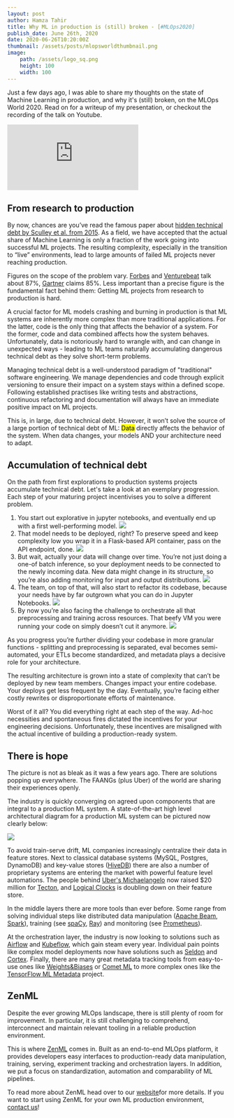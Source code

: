 ```yaml
---
layout: post
author: Hamza Tahir
title: Why ML in production is (still) broken - [#MLOps2020]
publish_date: June 26th, 2020
date: 2020-06-26T10:20:00Z
thumbnail: /assets/posts/mlopsworldthumbnail.png
image:
    path: /assets/logo_sq.png
    height: 100
    width: 100
---
```


Just a few days ago, I was able to share my thoughts on the state of Machine Learning in production, and why it's (still) broken, on the MLOps World 2020. Read on for a writeup of my presentation, or checkout the recording of the talk on Youtube.

<div class="embed-responsive embed-responsive-16by9 mb-5">
    <iframe class="embed-responsive-item" src="https://www.youtube.com/embed/OF7WmUvEKVs"  frameborder="0" allow="accelerometer; autoplay; encrypted-media; gyroscope; picture-in-picture" allowfullscreen></iframe>
</div>

## From research to production
By now, chances are you’ve read the famous paper about [hidden technical debt by Sculley et al. from 2015](https://papers.nips.cc/paper/5656-hidden-technical-debt-in-machine-learning-systems.pdf). As a field, we have accepted that the actual share of Machine Learning is only a fraction of the work going into successful ML projects. The resulting complexity, especially in the transition to “live” environments, lead to large amounts of failed ML projects never reaching production.

Figures on the scope of the problem vary. [Forbes](https://www.forbes.com/sites/enriquedans/2019/07/21/stop-experimenting-with-machine-learning-and-start-actually-usingit/#:~:text=Stop%20Experimenting%20With%20Machine%20Learning%20And%20Start%20Actually%20Using%20It,-Enrique%20DansSenior&text=It%20turns%20out%20there's%20a,never%20make%20it%20into%20production.) and [Venturebeat](https://venturebeat.com/2019/07/19/why-do-87-of-data-science-projects-never-make-it-into-production/) talk about 87%, [Gartner](https://www.gartner.com/en/newsroom/press-releases/2018-02-13-gartner-says-nearly-half-of-cios-are-planning-to-deploy-artificial-intelligence) claims 85%. Less important than a precise figure is the fundamental fact behind them: Getting ML projects from research to production is hard.

A crucial factor for ML models crashing and burning in production is that ML systems are inherently more complex than more traditional applications. For the latter, code is the only thing that affects the behavior of a system. For the former, code and data combined affects how the system behaves. Unfortunately, data is notoriously hard to wrangle with, and can change in unexpected ways - leading to ML teams naturally accumulating dangerous technical debt as they solve short-term problems.

Managing technical debt is a well-understood paradigm of "traditional" software engineering. We manage dependencies and code through explicit versioning to ensure their impact on a system stays within a defined scope. Following established practises like writing tests and abstractions, continuous refactoring and documentation will always have an immediate positive impact on ML projects.

This is, in large, due to technical debt. However, it won’t solve the source of a large portion of technical debt of ML: <mark>Data</mark> directly affects the behavior of the system. When data changes, your models AND your architecture need to adapt. 

## Accumulation of technical debt
On the path from first explorations to production systems projects accumulate technical debt. Let's take a look at an exemplary progression. Each step of your maturing project incentivises you to solve a different problem. 

1. You start out explorative in jupyter notebooks, and eventually end up with a first well-performing model.
![](/assets/posts/ml-is-broken/1.svg)
2. That model needs to be deployed, right? To preserve speed and keep complexity low you wrap it in a Flask-based API container, pass on the API endpoint, done.
![](/assets/posts/ml-is-broken/2.svg)
3. But wait, actually your data will change over time. You’re not just doing a one-of batch inference, so your deployment needs to be connected to the newly incoming data. New data might change in its structure, so you’re also adding monitoring for input and output distributions.
![](/assets/posts/ml-is-broken/3.svg)
4. The team, on top of that, will also start to refactor its codebase, because your needs have by far outgrown what you can do in Jupyter Notebooks.
![](/assets/posts/ml-is-broken/4.svg)
5. By now you’re also facing the challenge to orchestrate all that preprocessing and training across resources. That beefy VM you were running your code on simply doesn’t cut it anymore.
![](/assets/posts/ml-is-broken/5.svg)

As you progress you’re further dividing your codebase in more granular functions - splitting and preprocessing is separated, eval becomes semi-automated, your ETLs become standardized, and metadata plays a decisive role for your architecture.

The resulting architecture is grown into a state of complexity that can’t be deployed by new team members. Changes impact your entire codebase. Your deploys get less frequent by the day. Eventually, you’re facing either costly rewrites or disproportionate efforts of maintenance.

Worst of it all? You did everything right at each step of the way. Ad-hoc necessities and spontaneous fires dictated the incentives for your engineering decisions. Unfortunately, these incentives are misaligned with the actual incentive of building a production-ready system.
## There is hope
The picture is not as bleak as it was a few years ago. There are solutions popping up everywhere. The FAANGs (plus Uber) of the world are sharing their experiences openly.

The industry is quickly converging on agreed upon components that are integral to a production ML system. A state-of-the-art high level architectural diagram for a production ML system can be pictured now clearly below:

![](/assets/posts/ml-is-broken/ideal.svg)

To avoid train-serve drift, ML companies increasingly centralize their data in feature stores. Next to classical database systems (MySQL, Postgres, DynamoDB) and key-value stores ([HiveDB](https://github.com/hivedb)) there are also a number of proprietary systems are entering the market with powerful feature level automations. The people behind [Uber's Michaelangelo](https://eng.uber.com/michelangelo-machine-learning-platform/) now raised $20 million for [Tecton](https://techcrunch.com/2020/04/28/tecton-ai-emerges-from-stealth-with-20m-series-a-to-build-operational-machine-learning-platform/), and [Logical Clocks](https://www.logicalclocks.com/feature-store-lp) is doubling down on their feature store.

In the middle layers there are more tools than ever before. Some range from solving individual steps like distributed data manipulation ([Apache Beam](https://beam.apache.org/), [Spark](https://spark.apache.org/mllib/)), training (see [spaCy](https://spacy.io/), [Ray](https://github.com/ray-project/ray)) and monitoring (see [Prometheus](https://prometheus.io/)). 

At the orchestration layer, the industry is now looking to solutions such as [Airflow](https://airflow.apache.org/) and [Kubeflow](https://www.kubeflow.org/), which gain steam every year. Individual pain points like complex model deployments now have solutions such as [Seldon](https://www.seldon.io/) and [Cortex](https://www.cortex.dev/). Finally, there are many great metadata tracking tools from easy-to-use ones like [Weights&Biases](https://www.wandb.com/) or [Comet ML](https://www.comet.ml/site/) to more complex ones like the [TensorFlow ML Metadata](https://www.tensorflow.org/tfx/guide/mlmd) project.

## ZenML
Despite the ever growing MLOps landscape, there is still plenty of room for improvement. In particular, it is still challenging to comprehend, interconnect and maintain relevant tooling in a reliable production environment. 

This is where [ZenML](https://zenml.io) comes in. Built as an end-to-end MLOps platform, it provides developers easy interfaces to production-ready data manipulation, training, serving, experiment tracking and orchestration layers. In addition, we put a focus on standardization, automation and comparability of ML pipelines.

To read more about ZenML head over to our [website](https://zenml.io)for more details. If you want to start using ZenML for your own ML production environment, [contact us](mailto:support@zenml.io)! 
